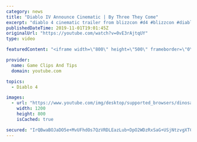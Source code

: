 ```yaml
---
category: news
title: "Diablo IV Announce Cinematic | By Three They Come"
excerpt: "diablo 4 cinematic trailer from blizzcon #d4 #blizzcon #diablo."
publishedDateTime: 2019-11-01T19:01:45Z
originalUrl: "https://youtube.com/watch?v=0vE3rAjtqUY"
type: video

featuredContent: "<iframe width=\"800\" height=\"500\" frameborder=\"0\" src=\"https://www.youtube.com/embed/0vE3rAjtqUY\" allow=\"accelerometer; autoplay; encrypted-media; gyroscope; picture-in-picture\" allowfullscreen></iframe>"

provider:
  name: Game Clips And Tips
  domain: youtube.com

topics:
  - Diablo 4

images:
  - url: "https://www.youtube.com/img/desktop/supported_browsers/dinosaur.png"
    width: 1200
    height: 800
    isCached: true

secured: "IrQBwaBOJaDO5e+MvUFhdOs7QzVRDLEazLub+DpO2WDzRxSaG+USjNtzvgXTCkfY1djHUzddRtQYMTKkXjF/bJcc546+wYu2+S/hgI9u29SpEQbd9N7Gb2+NX6Gno8blVvr6WuSeQz0zluL6OjnIJQKrgBN2+q+VHRCw/NFX8CI/AzXEEftII8RgtufknYSeqHQib/FKir0B2wo43CSS6liuetAMTz67hN0lZ7f9WfavW2B+ZNo6UNJJNhUKO5p1eB0mVC9qL5ugzgCIlZQA9XMg6tuQXyx5s5p3e2DuY4l4rUcRQQdtI+s6NUTHk1MsOtA8+3832R5rGn3dh1+dV5ns1AUhHuf8mBxgn8cTvGs6KyPYp6J0pzSzn5hxPOb+H0Yb8u0/0tv1B3QWY0Fj8g==;lKj6z6NT4ubo2bORVnJuaA=="
---
```


